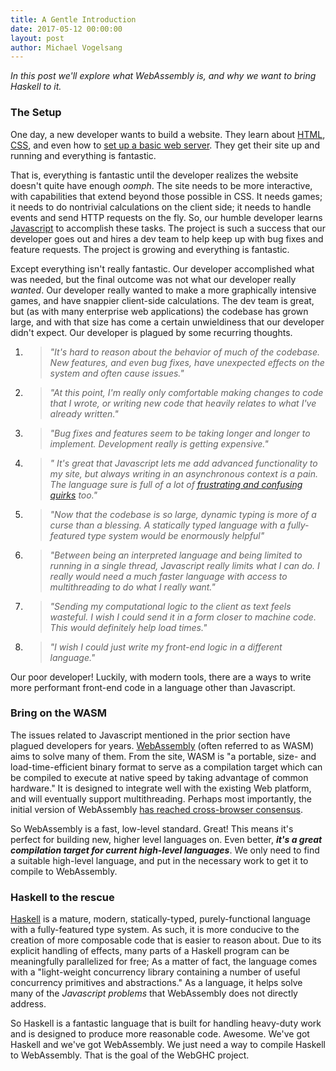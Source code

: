 ```yaml
---
title: A Gentle Introduction
date: 2017-05-12 00:00:00
layout: post
author: Michael Vogelsang
---
```


_In this post we'll explore what WebAssembly is, and why we want to bring Haskell to it._

### The Setup
One day, a new developer wants to build a website. They learn about [HTML](https://www.w3schools.com/html/), [CSS](https://www.w3schools.com/css/), and even how to [set up a basic web server](http://www.instructables.com/id/Set-up-your-very-own-Web-server/). They get their site up and running and everything is fantastic.  

That is, everything is fantastic until the developer realizes the website doesn't quite have enough _oomph_. The site needs to be more interactive, with capabilities that extend beyond those possible in CSS. It needs games; it needs to do nontrivial calculations on the client side; it needs to handle events and send HTTP requests on the fly. So, our humble developer learns [Javascript](https://www.w3schools.com/js/) to accomplish these tasks. The project is such a success that our developer goes out and hires a dev team to help keep up with bug fixes and feature requests. The project is growing and everything is fantastic.

Except everything isn't really fantastic. Our developer accomplished what was needed, but the final outcome was not what our developer really _wanted_. Our developer really wanted to make a more graphically intensive games, and have snappier client-side calculations. The dev team is great, but (as with many enterprise web applications) the codebase has grown large, and with that size has come a certain unwieldiness that our developer didn't expect. Our developer is plagued by some recurring thoughts.  
1. >_"It's hard to reason about the behavior of much of the codebase. New features, and even bug fixes, have unexpected effects on the system and often cause issues."_
2. >_"At this point, I'm really only comfortable making changes to code that I wrote, or writing new code that heavily relates to what I've already written."_
3. >_"Bug fixes and features seem to be taking longer and longer to implement. Development really is getting expensive."_
4. >_" It's great that Javascript lets me add advanced functionality to my site, but always writing in an asynchronous context is a pain. The language sure is full of a lot of [frustrating and confusing quirks](https://whydoesitsuck.com/why-does-javascript-suck/) too."_
5. >_"Now that the codebase is so large, dynamic typing is more of a curse than a blessing. A statically typed language with a fully-featured type system would be enormously helpful"_
6. >_"Between being an interpreted language and being limited to running in a single thread, Javascript really limits what I can do. I really would need a much faster language with access to multithreading to do what I really want."_
7. >_"Sending my computational logic to the client as text feels wasteful. I wish I could send it in a form closer to machine code. This would definitely help load times."_
8. >_"I wish I could just write my front-end logic in a different language."_  

Our poor developer! Luckily, with modern tools, there are a ways to write more performant front-end code in a language other than Javascript.

### Bring on the WASM
The issues related to Javascript mentioned in the prior section have plagued developers for years. [WebAssembly](http://webassembly.org/) (often referred to as WASM) aims to solve many of them. From the site, WASM is "a portable, size- and load-time-efficient binary format to serve as a compilation target which can be compiled to execute at native speed by taking advantage of common hardware." It is designed to integrate well with the existing Web platform, and will eventually support multithreading. Perhaps most importantly, the initial version of WebAssembly [has reached cross-browser consensus](http://webassembly.org/roadmap/).  

So WebAssembly is a fast, low-level standard. Great! This means it's perfect for building new, higher level languages on. Even better, _**it's a great compilation target for current high-level languages**_. We only need to find a suitable high-level language, and put in the necessary work to get it to compile to WebAssembly.

### Haskell to the rescue
[Haskell](https://www.haskell.org/) is a mature, modern, statically-typed, purely-functional language with a fully-featured type system. As such, it is more conducive to the creation of more composable code that is easier to reason about. Due to its explicit handling of effects, many parts of a Haskell program can be meaningfully parallelized for free; As a matter of fact, the language comes with a "light-weight concurrency library containing a number of useful concurrency primitives and abstractions." As a language, it helps solve many of the _Javascript problems_ that WebAssembly does not directly address.

So Haskell is a fantastic language that is built for handling heavy-duty work and is designed to produce more reasonable code. Awesome. We've got Haskell and we've got WebAssembly. We just need a way to compile Haskell to WebAssembly. That is the goal of the WebGHC project.  
